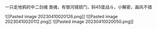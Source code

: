 一只走地鸦的中二剑魂
类魂，有银河城锁门，斜45度战斗，小解密，画风不错


![[Pasted image 20230410020126.png]]
![[Pasted image 20230410020112.png]]
![[Pasted image 20230410020050.png]]